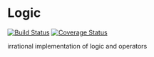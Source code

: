 # Logic

[![Build Status](https://travis-ci.com/YingzhiGou/IrrationalLogic.svg?branch=master)](https://travis-ci.com/YingzhiGou/IrrationalLogic)
[![Coverage Status](https://coveralls.io/repos/github/YingzhiGou/IrrationalLogic/badge.svg)](https://coveralls.io/github/YingzhiGou/IrrationalLogic)

irrational implementation of logic and operators
